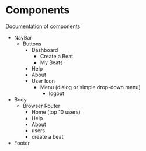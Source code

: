 # Components 

Documentation of components

* NavBar
  * Buttons
    * Dashboard
      * Create a Beat
      * My Beats
    * Help
    * About
    * User Icon
      * Menu (dialog or simple drop-down menu)
        * logout
* Body
  * Browser Router
    * Home (top 10 users)
    * Help
    * About
    * users
    * create a beat
* Footer
